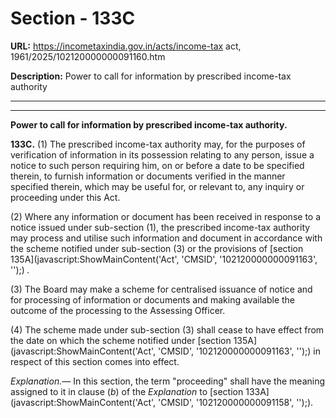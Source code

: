 # Section - 133C

**URL:** https://incometaxindia.gov.in/acts/income-tax act, 1961/2025/102120000000091160.htm

**Description:** Power to call for information by prescribed income-tax authority

---

****

**Power to call for information by prescribed income-tax authority.**

**133C.** (1) The prescribed income-tax authority may, for the purposes of verification of information in its possession relating to any person, issue a notice to such person requiring him, on or before a date to be specified therein, to furnish information or documents verified in the manner specified therein, which may be useful for, or relevant to, any inquiry or proceeding under this Act.

(2) Where any information or document has been received in response to a notice issued under sub-section (1), the prescribed income-tax authority may process and utilise such information and document in accordance with the scheme notified under sub-section (3) or the provisions of [section 135A](javascript:ShowMainContent\('Act', 'CMSID', '102120000000091163', ''\);) _._

(3) The Board may make a scheme for centralised issuance of notice and for processing of information or documents and making available the outcome of the processing to the Assessing Officer.

(4) The scheme made under sub-section (3) shall cease to have effect from the date on which the scheme notified under [section 135A](javascript:ShowMainContent\('Act', 'CMSID', '102120000000091163', ''\);) in respect of this section comes into effect.

_Explanation.—_ In this section, the term "proceeding" shall have the meaning assigned to it in clause (_b_) of the _Explanation_ to [section 133A](javascript:ShowMainContent\('Act', 'CMSID', '102120000000091158', ''\);).